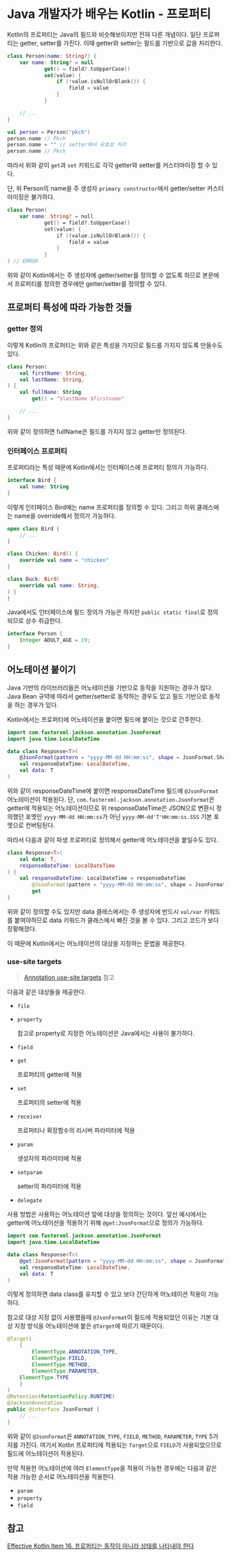 # Java 개발자가 배우는 Kotlin - 프로퍼티

Kotlin의 프로퍼티는 Java의 필드와 비슷해보이지만 전혀 다른 개념이다. 일단 프로퍼티는 getter, setter를 가진다. 이때 getter와 setter는 필드를 기반으로 값을 처리한다.

```kotlin
class Person(name: String?) {
	var name: String? = null
			get() = field?.toUpperCase()
			set(value) {
				if (!value.isNullOrBlank()) {
					field = value
				}
			}

	// ...
}

val person = Person("pkch")
person.name // Pkch
person.name = "" // setter에서 유효성 처리
person.name // Pkch
```

따라서 위와 같이 `get`과 `set` 키워드로 각각 getter와 setter를 커스터마이징 할 수 있다.

단, 위 Person의 name을 주 생성자 `primary constructor`에서 getter/setter 커스터마이징은 불가하다.

```kotlin
class Person(
	var name: String? = null
			get() = field?.toUpperCase()
			set(value) {
				if (!value.isNullOrBlank()) {
					field = value
				}
			}
) // ERROR
```

위와 같이 Kotlin에서는 주 생성자에 getter/setter를 정의할 수 없도록 하므로 본문에서 프로퍼티를 정의한 경우에만 getter/setter를 정의할 수 있다.

## 프로퍼티 특성에 따라 가능한 것들

### getter 정의

이렇게 Kotlin의 프로퍼티는 위와 같은 특성을 가지므로 필드를 가지지 않도록 만들수도 있다.

```kotlin
class Person(
	val firstName: String,
	val lastName: String,
) {
	val fullName: String
		get() = "$lastName $firstname"

	// ...
}
```

위와 같이 정의하면 fullName은 필드를 가지지 않고 getter만 정의된다.

### 인터페이스 프로퍼티

프로퍼티라는 특성 때문에 Kotlin에서는 인터페이스에 프로퍼티 정의가 가능하다.

```kotlin
interface Bird {
	val name: String
}
```

이렇게 인터페이스 Bird에는 name 프로퍼티를 정의할 수 있다. 그리고 하위 클래스에는 name을 override해서 정의가 가능하다.

```kotlin
open class Bird {
	// ...
}

class Chicken: Bird() {
	override val name = "chicken"
}

class Duck: Bird(
	override val name: String,
) {
}
```

Java에서도 인터페이스에 필드 정의가 가능은 하지만 `public static final`로 정의되므로 상수 취급한다.

```java
interface Person {
	Integer ADULT_AGE = 19;
}
```

## 어노테이션 붙이기

Java 기반의 라이브러리들은 어노테이션을 기반으로 동작을 지원하는 경우가 많다. Java Bean 규약에 따라서 getter/setter로 동작하는 경우도 있고 필드 기반으로 동작을 하는 경우가 있다.

Kotlin에서는 프로퍼티에 어노테이션을 붙이면 필드에 붙이는 것으로 간주한다.

```kotlin
import com.fasterxml.jackson.annotation.JsonFormat
import java.time.LocalDateTime

data class Response<T>(
	@JsonFormat(pattern = "yyyy-MM-dd HH:mm:ss", shape = JsonFormat.Shape.STRING)
	val responseDateTime: LocalDateTime,
	val data: T
)
```

위와 같이 responseDateTime에 붙이면 responseDateTime 필드에 `@JsonFormat` 어노테이션이 적용된다. 단, `com.fasterxml.jackson.annotation.JsonFormat`은 getter에 적용되는 어노테이션이므로 위 responseDateTime은 JSON으로 변환시 정의했던 포멧인 `yyyy-MM-dd HH:mm:ss`가 아닌 `yyyy-MM-dd'T'HH:mm:ss.SSS` 기본 포멧으로 컨버팅된다.

따라서 다음과 같이 파생 프로퍼티로 정의해서 getter에 어노테이션을 붙일수도 있다.

```kotlin
class Response<T>(
	val data: T,
	responseDateTime: LocalDateTime	
) {
	val responseDateTime: LocalDateTime = responseDateTime
		@JsonFormat(pattern = "yyyy-MM-dd HH:mm:ss", shape = JsonFormat.Shape.STRING)
		get
}
```

위와 같이 정의할 수도 있지만 data 클래스에서는 주 생성자에 반드시 `val/var` 키워드를 붙여야하므로 data 키워드가 클래스에서 빠진 것을 볼 수 있다. 그리고 코드가 보다 장황해졌다.

이 때문에 Kotlin에서는 어노테이션의 대상을 지정하는 문법을 제공한다.

### use-site targets

> [Annotation use-site targets](https://kotlinlang.org/docs/annotations.html#annotation-use-site-targets) 참고

다음과 같은 대상들을 제공한다.

- `file`
- `property`
    
    참고로 property로 지정한 어노테이션은 Java에서는 사용이 불가하다.
    
- `field`
- `get`
    
    프로퍼티의 getter에 적용
    
- `set`
    
    프로퍼티의 setter에 적용
    
- `receiver`
    
    프로퍼티나 확장함수의 리시버 파라미터에 적용
    
- `param`
    
    생성자의 파라미터에 적용
    
- `setparam`
    
    setter의 파라미터에 적용
    
- `delegate`

사용 방법은 사용하는 어노테이션 앞에 대상을 정의하는 것이다. 앞선 예시에서는 getter에 어노테이션을 적용하기 위해 `@get:JsonFormat`으로 정의가 가능하다.

```kotlin
import com.fasterxml.jackson.annotation.JsonFormat
import java.time.LocalDateTime

data class Response<T>(
	@get:JsonFormat(pattern = "yyyy-MM-dd HH:mm:ss", shape = JsonFormat.Shape.STRING)
	val responseDateTime: LocalDateTime,
	val data: T
)
```

이렇게 정의하면 data class를 유지할 수 있고 보다 간단하게 어노테이션 적용이 가능하다.

참고로 대상 지정 없이 사용했을때 `@JsonFormat`이 필드에 적용되었던 이유는 기본 대상 지정 방식을 어노테이션에 붙은 `@Target`에 따르기 때문이다.

```java
@Target(
	{
		ElementType.ANNOTATION_TYPE,
		ElementType.FIELD,
		ElementType.METHOD,
		ElementType.PARAMETER,
    ElementType.TYPE
	}
)
@Retention(RetentionPolicy.RUNTIME)
@JacksonAnnotation
public @interface JsonFormat {
	// ...
}
```

위와 같이 `@JsonFormat`은 `ANNOTATION_TYPE`, `FIELD`, `METHOD`, `PARAMETER`, `TYPE` 5가지를 가진다. 여기서 Kotlin 프로퍼티에 적용되는 `Target`으로 `FIELD`가 사용되었으므로 필드에 어노테이션이 적용된다.

만약 적용한 어노테이션에 여러 `ElementType`을 적용이 가능한 경우에는 다음과 같은 적용 가능한 순서로 어노테이션을 적용한다.

- `param`
- `property`
- `field`

## 참고

[Effective Kotlin Item 16. 프로퍼티는 동작이 아니라 상태를 나타내야 한다](https://product.kyobobook.co.kr/detail/S000001033129)
